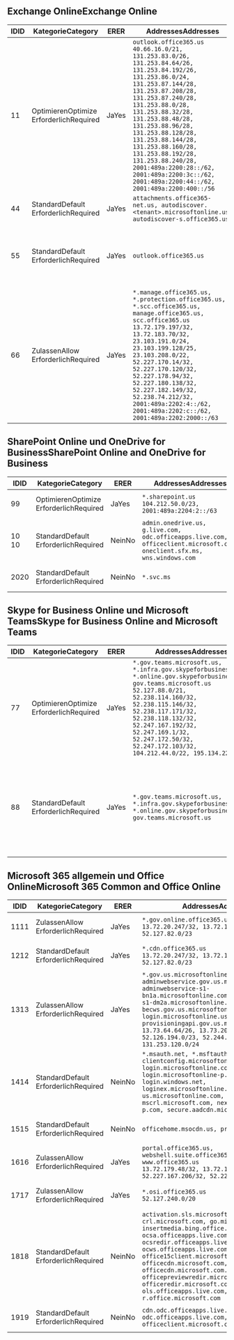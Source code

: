 <!--THIS FILE IS AUTOMATICALLY GENERATED. MANUAL CHANGES WILL BE OVERWRITTEN.-->
<!--Please contact the Office 365 Endpoints team with any questions.-->
<!--USGovGCCHigh endpoints version 2019052800-->
<!--File generated 2019-05-28 11:00:10.4748-->

## <a name="exchange-online"></a><span data-ttu-id="fc038-101">Exchange Online</span><span class="sxs-lookup"><span data-stu-id="fc038-101">Exchange Online</span></span>

<span data-ttu-id="fc038-102">ID</span><span class="sxs-lookup"><span data-stu-id="fc038-102">ID</span></span> | <span data-ttu-id="fc038-103">Kategorie</span><span class="sxs-lookup"><span data-stu-id="fc038-103">Category</span></span> | <span data-ttu-id="fc038-104">ER</span><span class="sxs-lookup"><span data-stu-id="fc038-104">ER</span></span> | <span data-ttu-id="fc038-105">Addresses</span><span class="sxs-lookup"><span data-stu-id="fc038-105">Addresses</span></span> | <span data-ttu-id="fc038-106">Ports</span><span class="sxs-lookup"><span data-stu-id="fc038-106">Ports</span></span>
-- | -------------------- | --- | ------------------------------------------------------------------------------------------------------------------------------------------------------------------------------------------------------------------------------------------------------------------------------------------------------------------------------------------------------------------------------------------------------------------------------------------------ | -------------------------------
<span data-ttu-id="fc038-107">1</span><span class="sxs-lookup"><span data-stu-id="fc038-107">1</span></span> | <span data-ttu-id="fc038-108">Optimieren</span><span class="sxs-lookup"><span data-stu-id="fc038-108">Optimize</span></span><BR><span data-ttu-id="fc038-109">Erforderlich</span><span class="sxs-lookup"><span data-stu-id="fc038-109">Required</span></span> | <span data-ttu-id="fc038-110">Ja</span><span class="sxs-lookup"><span data-stu-id="fc038-110">Yes</span></span> | `outlook.office365.us`<BR>`40.66.16.0/21, 131.253.83.0/26, 131.253.84.64/26, 131.253.84.192/26, 131.253.86.0/24, 131.253.87.144/28, 131.253.87.208/28, 131.253.87.240/28, 131.253.88.0/28, 131.253.88.32/28, 131.253.88.48/28, 131.253.88.96/28, 131.253.88.128/28, 131.253.88.144/28, 131.253.88.160/28, 131.253.88.192/28, 131.253.88.240/28, 2001:489a:2200:28::/62, 2001:489a:2200:3c::/62, 2001:489a:2200:44::/62, 2001:489a:2200:400::/56` | <span data-ttu-id="fc038-111">**TCP:** 443, 80</span><span class="sxs-lookup"><span data-stu-id="fc038-111">**TCP:** 443, 80</span></span>
<span data-ttu-id="fc038-112">4</span><span class="sxs-lookup"><span data-stu-id="fc038-112">4</span></span> | <span data-ttu-id="fc038-113">Standard</span><span class="sxs-lookup"><span data-stu-id="fc038-113">Default</span></span><BR><span data-ttu-id="fc038-114">Erforderlich</span><span class="sxs-lookup"><span data-stu-id="fc038-114">Required</span></span> | <span data-ttu-id="fc038-115">Ja</span><span class="sxs-lookup"><span data-stu-id="fc038-115">Yes</span></span> | `attachments.office365-net.us, autodiscover.<tenant>.microsoftonline.us, autodiscover-s.office365.us` | <span data-ttu-id="fc038-116">**TCP:** 443, 80</span><span class="sxs-lookup"><span data-stu-id="fc038-116">**TCP:** 443, 80</span></span>
<span data-ttu-id="fc038-117">5</span><span class="sxs-lookup"><span data-stu-id="fc038-117">5</span></span> | <span data-ttu-id="fc038-118">Standard</span><span class="sxs-lookup"><span data-stu-id="fc038-118">Default</span></span><BR><span data-ttu-id="fc038-119">Erforderlich</span><span class="sxs-lookup"><span data-stu-id="fc038-119">Required</span></span> | <span data-ttu-id="fc038-120">Ja</span><span class="sxs-lookup"><span data-stu-id="fc038-120">Yes</span></span> | `outlook.office365.us` | <span data-ttu-id="fc038-121">**TCP:** 143, 25, 587, 993, 995</span><span class="sxs-lookup"><span data-stu-id="fc038-121">**TCP:** 143, 25, 587, 993, 995</span></span>
<span data-ttu-id="fc038-122">6</span><span class="sxs-lookup"><span data-stu-id="fc038-122">6</span></span> | <span data-ttu-id="fc038-123">Zulassen</span><span class="sxs-lookup"><span data-stu-id="fc038-123">Allow</span></span><BR><span data-ttu-id="fc038-124">Erforderlich</span><span class="sxs-lookup"><span data-stu-id="fc038-124">Required</span></span> | <span data-ttu-id="fc038-125">Ja</span><span class="sxs-lookup"><span data-stu-id="fc038-125">Yes</span></span> | `*.manage.office365.us, *.protection.office365.us, *.scc.office365.us, manage.office365.us, scc.office365.us`<BR>`13.72.179.197/32, 13.72.183.70/32, 23.103.191.0/24, 23.103.199.128/25, 23.103.208.0/22, 52.227.170.14/32, 52.227.170.120/32, 52.227.178.94/32, 52.227.180.138/32, 52.227.182.149/32, 52.238.74.212/32, 2001:489a:2202:4::/62, 2001:489a:2202:c::/62, 2001:489a:2202:2000::/63` | <span data-ttu-id="fc038-126">**TCP:** 25, 443</span><span class="sxs-lookup"><span data-stu-id="fc038-126">**TCP:** 25, 443</span></span>

## <a name="sharepoint-online-and-onedrive-for-business"></a><span data-ttu-id="fc038-127">SharePoint Online und OneDrive for Business</span><span class="sxs-lookup"><span data-stu-id="fc038-127">SharePoint Online and OneDrive for Business</span></span>

<span data-ttu-id="fc038-128">ID</span><span class="sxs-lookup"><span data-stu-id="fc038-128">ID</span></span> | <span data-ttu-id="fc038-129">Kategorie</span><span class="sxs-lookup"><span data-stu-id="fc038-129">Category</span></span> | <span data-ttu-id="fc038-130">ER</span><span class="sxs-lookup"><span data-stu-id="fc038-130">ER</span></span> | <span data-ttu-id="fc038-131">Addresses</span><span class="sxs-lookup"><span data-stu-id="fc038-131">Addresses</span></span> | <span data-ttu-id="fc038-132">Ports</span><span class="sxs-lookup"><span data-stu-id="fc038-132">Ports</span></span>
-- | -------------------- | --- | ----------------------------------------------------------------------------------------------------------------------- | ----------------
<span data-ttu-id="fc038-133">9</span><span class="sxs-lookup"><span data-stu-id="fc038-133">9</span></span> | <span data-ttu-id="fc038-134">Optimieren</span><span class="sxs-lookup"><span data-stu-id="fc038-134">Optimize</span></span><BR><span data-ttu-id="fc038-135">Erforderlich</span><span class="sxs-lookup"><span data-stu-id="fc038-135">Required</span></span> | <span data-ttu-id="fc038-136">Ja</span><span class="sxs-lookup"><span data-stu-id="fc038-136">Yes</span></span> | `*.sharepoint.us`<BR>`104.212.50.0/23, 2001:489a:2204:2::/63` | <span data-ttu-id="fc038-137">**TCP:** 443, 80</span><span class="sxs-lookup"><span data-stu-id="fc038-137">**TCP:** 443, 80</span></span>
<span data-ttu-id="fc038-138">10 </span><span class="sxs-lookup"><span data-stu-id="fc038-138">10</span></span> | <span data-ttu-id="fc038-139">Standard</span><span class="sxs-lookup"><span data-stu-id="fc038-139">Default</span></span><BR><span data-ttu-id="fc038-140">Erforderlich</span><span class="sxs-lookup"><span data-stu-id="fc038-140">Required</span></span> | <span data-ttu-id="fc038-141">Nein</span><span class="sxs-lookup"><span data-stu-id="fc038-141">No</span></span> | `admin.onedrive.us, g.live.com, odc.officeapps.live.com, officeclient.microsoft.com, oneclient.sfx.ms, wns.windows.com` | <span data-ttu-id="fc038-142">**TCP:** 443, 80</span><span class="sxs-lookup"><span data-stu-id="fc038-142">**TCP:** 443, 80</span></span>
<span data-ttu-id="fc038-143">20</span><span class="sxs-lookup"><span data-stu-id="fc038-143">20</span></span> | <span data-ttu-id="fc038-144">Standard</span><span class="sxs-lookup"><span data-stu-id="fc038-144">Default</span></span><BR><span data-ttu-id="fc038-145">Erforderlich</span><span class="sxs-lookup"><span data-stu-id="fc038-145">Required</span></span> | <span data-ttu-id="fc038-146">Nein</span><span class="sxs-lookup"><span data-stu-id="fc038-146">No</span></span> | `*.svc.ms` | <span data-ttu-id="fc038-147">**TCP:** 443, 80</span><span class="sxs-lookup"><span data-stu-id="fc038-147">**TCP:** 443, 80</span></span>

## <a name="skype-for-business-online-and-microsoft-teams"></a><span data-ttu-id="fc038-148">Skype for Business Online und Microsoft Teams</span><span class="sxs-lookup"><span data-stu-id="fc038-148">Skype for Business Online and Microsoft Teams</span></span>

<span data-ttu-id="fc038-149">ID</span><span class="sxs-lookup"><span data-stu-id="fc038-149">ID</span></span> | <span data-ttu-id="fc038-150">Kategorie</span><span class="sxs-lookup"><span data-stu-id="fc038-150">Category</span></span> | <span data-ttu-id="fc038-151">ER</span><span class="sxs-lookup"><span data-stu-id="fc038-151">ER</span></span> | <span data-ttu-id="fc038-152">Addresses</span><span class="sxs-lookup"><span data-stu-id="fc038-152">Addresses</span></span> | <span data-ttu-id="fc038-153">Ports</span><span class="sxs-lookup"><span data-stu-id="fc038-153">Ports</span></span>
-- | -------------------- | --- | --------------------------------------------------------------------------------------------------------------------------------------------------------------------------------------------------------------------------------------------------------------------------------------------------------------------------------- | --------------------------------------------------
<span data-ttu-id="fc038-154">7</span><span class="sxs-lookup"><span data-stu-id="fc038-154">7</span></span> | <span data-ttu-id="fc038-155">Optimieren</span><span class="sxs-lookup"><span data-stu-id="fc038-155">Optimize</span></span><BR><span data-ttu-id="fc038-156">Erforderlich</span><span class="sxs-lookup"><span data-stu-id="fc038-156">Required</span></span> | <span data-ttu-id="fc038-157">Ja</span><span class="sxs-lookup"><span data-stu-id="fc038-157">Yes</span></span> | `*.gov.teams.microsoft.us, *.infra.gov.skypeforbusiness.us, *.online.gov.skypeforbusiness.us, gov.teams.microsoft.us`<BR>`52.127.88.0/21, 52.238.114.160/32, 52.238.115.146/32, 52.238.117.171/32, 52.238.118.132/32, 52.247.167.192/32, 52.247.169.1/32, 52.247.172.50/32, 52.247.172.103/32, 104.212.44.0/22, 195.134.228.0/22` | <span data-ttu-id="fc038-158">**TCP:** 443, 80</span><span class="sxs-lookup"><span data-stu-id="fc038-158">**TCP:** 443, 80</span></span><BR><span data-ttu-id="fc038-159">**UDP:** 3478</span><span class="sxs-lookup"><span data-stu-id="fc038-159">**UDP:** 3478</span></span>
<span data-ttu-id="fc038-160">8</span><span class="sxs-lookup"><span data-stu-id="fc038-160">8</span></span> | <span data-ttu-id="fc038-161">Standard</span><span class="sxs-lookup"><span data-stu-id="fc038-161">Default</span></span><BR><span data-ttu-id="fc038-162">Erforderlich</span><span class="sxs-lookup"><span data-stu-id="fc038-162">Required</span></span> | <span data-ttu-id="fc038-163">Ja</span><span class="sxs-lookup"><span data-stu-id="fc038-163">Yes</span></span> | `*.gov.teams.microsoft.us, *.infra.gov.skypeforbusiness.us, *.online.gov.skypeforbusiness.us, gov.teams.microsoft.us` | <span data-ttu-id="fc038-164">**TCP:** 5061, 50000-59999</span><span class="sxs-lookup"><span data-stu-id="fc038-164">**TCP:** 5061, 50000-59999</span></span><BR><span data-ttu-id="fc038-165">**UDP:** 50000-59999</span><span class="sxs-lookup"><span data-stu-id="fc038-165">**UDP:** 50000-59999</span></span>

## <a name="microsoft-365-common-and-office-online"></a><span data-ttu-id="fc038-166">Microsoft 365 allgemein und Office Online</span><span class="sxs-lookup"><span data-stu-id="fc038-166">Microsoft 365 Common and Office Online</span></span>

<span data-ttu-id="fc038-167">ID</span><span class="sxs-lookup"><span data-stu-id="fc038-167">ID</span></span> | <span data-ttu-id="fc038-168">Kategorie</span><span class="sxs-lookup"><span data-stu-id="fc038-168">Category</span></span> | <span data-ttu-id="fc038-169">ER</span><span class="sxs-lookup"><span data-stu-id="fc038-169">ER</span></span> | <span data-ttu-id="fc038-170">Addresses</span><span class="sxs-lookup"><span data-stu-id="fc038-170">Addresses</span></span> | <span data-ttu-id="fc038-171">Ports</span><span class="sxs-lookup"><span data-stu-id="fc038-171">Ports</span></span>
-- | ------------------- | --- | ---------------------------------------------------------------------------------------------------------------------------------------------------------------------------------------------------------------------------------------------------------------------------------------------------------------------------------------------------------------------------------------------- | ----------------
<span data-ttu-id="fc038-172">11</span><span class="sxs-lookup"><span data-stu-id="fc038-172">11</span></span> | <span data-ttu-id="fc038-173">Zulassen</span><span class="sxs-lookup"><span data-stu-id="fc038-173">Allow</span></span><BR><span data-ttu-id="fc038-174">Erforderlich</span><span class="sxs-lookup"><span data-stu-id="fc038-174">Required</span></span> | <span data-ttu-id="fc038-175">Ja</span><span class="sxs-lookup"><span data-stu-id="fc038-175">Yes</span></span> | `*.gov.online.office365.us`<BR>`13.72.20.247/32, 13.72.185.126/32, 52.127.82.0/23` | <span data-ttu-id="fc038-176">**TCP:** 443</span><span class="sxs-lookup"><span data-stu-id="fc038-176">**TCP:** 443</span></span>
<span data-ttu-id="fc038-177">12</span><span class="sxs-lookup"><span data-stu-id="fc038-177">12</span></span> | <span data-ttu-id="fc038-178">Standard</span><span class="sxs-lookup"><span data-stu-id="fc038-178">Default</span></span><BR><span data-ttu-id="fc038-179">Erforderlich</span><span class="sxs-lookup"><span data-stu-id="fc038-179">Required</span></span> | <span data-ttu-id="fc038-180">Ja</span><span class="sxs-lookup"><span data-stu-id="fc038-180">Yes</span></span> | `*.cdn.office365.us`<BR>`13.72.20.247/32, 13.72.185.126/32, 52.127.82.0/23` | <span data-ttu-id="fc038-181">**TCP:** 443</span><span class="sxs-lookup"><span data-stu-id="fc038-181">**TCP:** 443</span></span>
<span data-ttu-id="fc038-182">13</span><span class="sxs-lookup"><span data-stu-id="fc038-182">13</span></span> | <span data-ttu-id="fc038-183">Zulassen</span><span class="sxs-lookup"><span data-stu-id="fc038-183">Allow</span></span><BR><span data-ttu-id="fc038-184">Erforderlich</span><span class="sxs-lookup"><span data-stu-id="fc038-184">Required</span></span> | <span data-ttu-id="fc038-185">Ja</span><span class="sxs-lookup"><span data-stu-id="fc038-185">Yes</span></span> | `*.gov.us.microsoftonline.com, adminwebservice.gov.us.microsoftonline.com, adminwebservice-s1-bn1a.microsoftonline.com, adminwebservice-s1-dm2a.microsoftonline.com, becws.gov.us.microsoftonline.com, login.microsoftonline.us, provisioningapi.gov.us.microsoftonline.com`<BR>`13.73.64.64/26, 13.73.208.128/25, 52.126.194.0/23, 52.244.120.128/25, 131.253.120.0/24` | <span data-ttu-id="fc038-186">**TCP:** 443</span><span class="sxs-lookup"><span data-stu-id="fc038-186">**TCP:** 443</span></span>
<span data-ttu-id="fc038-187">14</span><span class="sxs-lookup"><span data-stu-id="fc038-187">14</span></span> | <span data-ttu-id="fc038-188">Standard</span><span class="sxs-lookup"><span data-stu-id="fc038-188">Default</span></span><BR><span data-ttu-id="fc038-189">Erforderlich</span><span class="sxs-lookup"><span data-stu-id="fc038-189">Required</span></span> | <span data-ttu-id="fc038-190">Nein</span><span class="sxs-lookup"><span data-stu-id="fc038-190">No</span></span> | `*.msauth.net, *.msftauth.net, clientconfig.microsoftonline-p.net, login.microsoftonline.com, login.microsoftonline-p.com, login.windows.net, loginex.microsoftonline.com, login-us.microsoftonline.com, mscrl.microsoft.com, nexus.microsoftonline-p.com, secure.aadcdn.microsoftonline-p.com` | <span data-ttu-id="fc038-191">**TCP:** 443</span><span class="sxs-lookup"><span data-stu-id="fc038-191">**TCP:** 443</span></span>
<span data-ttu-id="fc038-192">15</span><span class="sxs-lookup"><span data-stu-id="fc038-192">15</span></span> | <span data-ttu-id="fc038-193">Standard</span><span class="sxs-lookup"><span data-stu-id="fc038-193">Default</span></span><BR><span data-ttu-id="fc038-194">Erforderlich</span><span class="sxs-lookup"><span data-stu-id="fc038-194">Required</span></span> | <span data-ttu-id="fc038-195">Nein</span><span class="sxs-lookup"><span data-stu-id="fc038-195">No</span></span> | `officehome.msocdn.us, prod.msocdn.us` | <span data-ttu-id="fc038-196">**TCP:** 443, 80</span><span class="sxs-lookup"><span data-stu-id="fc038-196">**TCP:** 443, 80</span></span>
<span data-ttu-id="fc038-197">16</span><span class="sxs-lookup"><span data-stu-id="fc038-197">16</span></span> | <span data-ttu-id="fc038-198">Zulassen</span><span class="sxs-lookup"><span data-stu-id="fc038-198">Allow</span></span><BR><span data-ttu-id="fc038-199">Erforderlich</span><span class="sxs-lookup"><span data-stu-id="fc038-199">Required</span></span> | <span data-ttu-id="fc038-200">Ja</span><span class="sxs-lookup"><span data-stu-id="fc038-200">Yes</span></span> | `portal.office365.us, webshell.suite.office365.us, www.office365.us`<BR>`13.72.179.48/32, 13.72.188.8/32, 52.227.167.206/32, 52.227.170.242/32` | <span data-ttu-id="fc038-201">**TCP:** 443, 80</span><span class="sxs-lookup"><span data-stu-id="fc038-201">**TCP:** 443, 80</span></span>
<span data-ttu-id="fc038-202">17</span><span class="sxs-lookup"><span data-stu-id="fc038-202">17</span></span> | <span data-ttu-id="fc038-203">Zulassen</span><span class="sxs-lookup"><span data-stu-id="fc038-203">Allow</span></span><BR><span data-ttu-id="fc038-204">Erforderlich</span><span class="sxs-lookup"><span data-stu-id="fc038-204">Required</span></span> | <span data-ttu-id="fc038-205">Ja</span><span class="sxs-lookup"><span data-stu-id="fc038-205">Yes</span></span> | `*.osi.office365.us`<BR>`52.127.240.0/20` | <span data-ttu-id="fc038-206">**TCP:** 443</span><span class="sxs-lookup"><span data-stu-id="fc038-206">**TCP:** 443</span></span>
<span data-ttu-id="fc038-207">18</span><span class="sxs-lookup"><span data-stu-id="fc038-207">18</span></span> | <span data-ttu-id="fc038-208">Standard</span><span class="sxs-lookup"><span data-stu-id="fc038-208">Default</span></span><BR><span data-ttu-id="fc038-209">Erforderlich</span><span class="sxs-lookup"><span data-stu-id="fc038-209">Required</span></span> | <span data-ttu-id="fc038-210">Nein</span><span class="sxs-lookup"><span data-stu-id="fc038-210">No</span></span> | `activation.sls.microsoft.com, crl.microsoft.com, go.microsoft.com, insertmedia.bing.office.net, ocsa.officeapps.live.com, ocsredir.officeapps.live.com, ocws.officeapps.live.com, office15client.microsoft.com, officecdn.microsoft.com, officecdn.microsoft.com.edgesuite.net, officepreviewredir.microsoft.com, officeredir.microsoft.com, ols.officeapps.live.com, r.office.microsoft.com` | <span data-ttu-id="fc038-211">**TCP:** 443, 80</span><span class="sxs-lookup"><span data-stu-id="fc038-211">**TCP:** 443, 80</span></span>
<span data-ttu-id="fc038-212">19</span><span class="sxs-lookup"><span data-stu-id="fc038-212">19</span></span> | <span data-ttu-id="fc038-213">Standard</span><span class="sxs-lookup"><span data-stu-id="fc038-213">Default</span></span><BR><span data-ttu-id="fc038-214">Erforderlich</span><span class="sxs-lookup"><span data-stu-id="fc038-214">Required</span></span> | <span data-ttu-id="fc038-215">Nein</span><span class="sxs-lookup"><span data-stu-id="fc038-215">No</span></span> | `cdn.odc.officeapps.live.com, odc.officeapps.live.com, officeclient.microsoft.com` | <span data-ttu-id="fc038-216">**TCP:** 443, 80</span><span class="sxs-lookup"><span data-stu-id="fc038-216">**TCP:** 443, 80</span></span>
